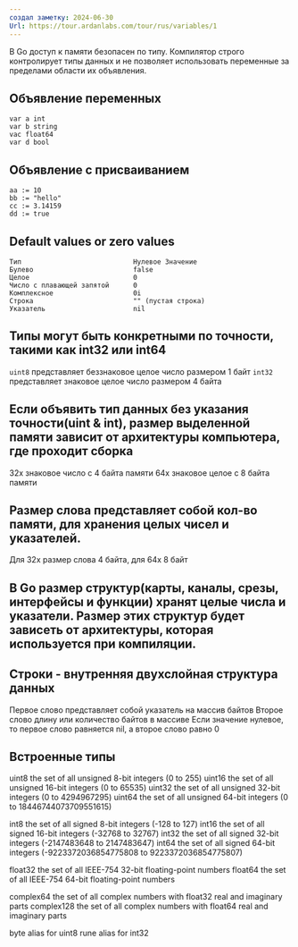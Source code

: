 ```yaml
---
создал заметку: 2024-06-30
Url: https://tour.ardanlabs.com/tour/rus/variables/1
---
```

В Go доступ к памяти безопасен по типу. Компилятор строго контролирует типы данных и не позволяет использовать переменные за пределами области их объявления. 

## Объявление переменных
```
var a int
var b string
vac float64
var d bool 
```

## Объявление с присваиванием
```
aa := 10
bb := "hello"
cc := 3.14159
dd := true
```

## Default values or zero values
```
Тип                            Нулевое Значение
Булево                         false
Целое                          0
Число с плавающей запятой      0
Комплексное                    0i
Строка                         "" (пустая строка)
Указатель                      nil
```

## Типы могут быть конкретными по точности, такими как int32 или int64
`uint8` представляет беззнаковое целое число размером 1 байт
`int32` представляет знаковое целое число размером 4 байта

## Если объявить тип данных без указания точности(uint & int), размер выделенной памяти зависит от архитектуры компьютера, где проходит сборка
32х знаковое число с 4 байта памяти
64х знаковое целое с 8 байта памяти

## Размер слова представляет собой кол-во памяти, для хранения целых чисел и указателей. 
Для 32х размер слова 4 байта, для 64х 8 байт

## В Go размер структур(карты, каналы, срезы, интерфейсы и функции) хранят целые числа и указатели. Размер этих структур будет зависеть от архитектуры, которая используется при компиляции.

## Строки - внутренняя двухслойная структура данных
Первое слово представляет собой указатель на массив байтов
Второе слово длину или количество байтов в массиве
Если значение нулевое, то первое слово равняется nil, а второе слово равно 0

## Встроенные типы
uint8       the set of all unsigned  8-bit integers (0 to 255)
uint16      the set of all unsigned 16-bit integers (0 to 65535)
uint32      the set of all unsigned 32-bit integers (0 to 4294967295)
uint64      the set of all unsigned 64-bit integers (0 to 18446744073709551615)

int8        the set of all signed  8-bit integers (-128 to 127)
int16       the set of all signed 16-bit integers (-32768 to 32767)
int32       the set of all signed 32-bit integers (-2147483648 to 2147483647)
int64       the set of all signed 64-bit integers (-9223372036854775808 to 9223372036854775807)

float32     the set of all IEEE-754 32-bit floating-point numbers
float64     the set of all IEEE-754 64-bit floating-point numbers

complex64   the set of all complex numbers with float32 real and imaginary parts
complex128  the set of all complex numbers with float64 real and imaginary parts

byte        alias for uint8
rune        alias for int32